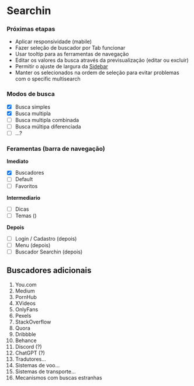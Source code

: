 # Searchin

### Próximas etapas

- Aplicar responsividade (mabile)
- Fazer seleção de buscador por Tab funcionar
- Usar tooltip para as ferramentas de navegação
- Editar os valores da busca através da previsualização (editar ou excluir)
- Permitir o ajuste de largura da [Sidebar](https://codepen.io/maqic/pen/XdgJKY)
- Manter os selecionados na ordem de seleção para evitar problemas com o specific multisearch

### Modos de busca

- [x] Busca simples
- [x] Busca multipla
- [ ] Busca multipla combinada
- [ ] Busca múltipa diferenciada
- [ ] ...?

### Feramentas (barra de navegação)

**Imediato**

- [x] Buscadores
- [ ] Default
- [ ] Favoritos

**Intermediario**

- [ ] Dicas
- [ ] Temas ()

**Depois**

- [ ] Login / Cadastro (depois)
- [ ] Menu (depois)
- [ ] Buscador Searchin (depois)

## Buscadores adicionais

1. You.com
2. Medium
3. PornHub
4. XVideos
5. OnlyFans
6. Pexels
7. StackOverflow
8. Quora
9. Dribbble
10. Behance
11. Discord (?)
12. ChatGPT (?)
13. Tradutores...
14. Sistemas de voo...
15. Sistemas de transporte...
16. Mecanismos com buscas estranhas
